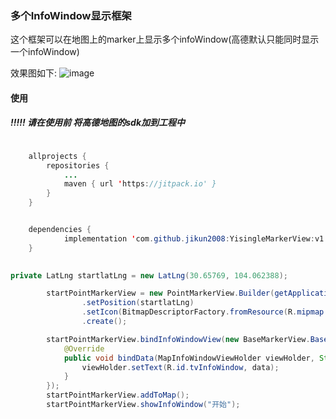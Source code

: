 
### 多个InfoWindow显示框架
这个框架可以在地图上的marker上显示多个infoWindow(高德默认只能同时显示一个infoWindow)

效果图如下:
![image](https://raw.githubusercontent.com/jikun2008/YisingleMarkerView/master/pic/moreInfoWindow.png)


#### 使用

##### !!!!! 请在使用前 将高德地图的sdk加到工程中

```java

	allprojects {
		repositories {
			...
			maven { url 'https://jitpack.io' }
		}
	}


	dependencies {
	        implementation 'com.github.jikun2008:YisingleMarkerView:v1.0.3'
	}
	
```


```java 
private LatLng startlatLng = new LatLng(30.65769, 104.062388);

        startPointMarkerView = new PointMarkerView.Builder(getApplicationContext(), getAmap())
                .setPosition(startlatLng)
                .setIcon(BitmapDescriptorFactory.fromResource(R.mipmap.amap_start))
                .create();

        startPointMarkerView.bindInfoWindowView(new BaseMarkerView.BaseInfoWindowView<String>(R.layout.info_window, "start") {
            @Override
            public void bindData(MapInfoWindowViewHolder viewHolder, String data) {
                viewHolder.setText(R.id.tvInfoWindow, data);
            }
        });
        startPointMarkerView.addToMap();
        startPointMarkerView.showInfoWindow("开始");

```

